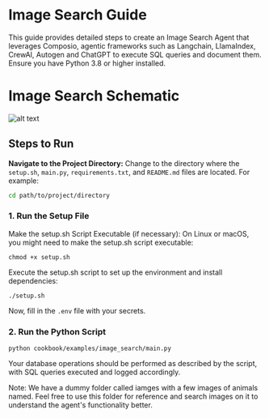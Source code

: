 # Image Search Guide

This guide provides detailed steps to create an Image Search Agent that leverages Composio, agentic frameworks such as Langchain, LlamaIndex, CrewAI, Autogen and ChatGPT to execute SQL queries and document them. Ensure you have Python 3.8 or higher installed.

# Image Search Schematic
![alt text](https://github.com/ComposioHQ/composio/blob/feat/slack-assistant/python/examples/image_search/schematic.png?raw=true)

## Steps to Run

**Navigate to the Project Directory:**
Change to the directory where the `setup.sh`, `main.py`, `requirements.txt`, and `README.md` files are located. For example:
```sh
cd path/to/project/directory
```

### 1. Run the Setup File
Make the setup.sh Script Executable (if necessary):
On Linux or macOS, you might need to make the setup.sh script executable:
```shell
chmod +x setup.sh
```
Execute the setup.sh script to set up the environment and install dependencies:
```shell
./setup.sh
```
Now, fill in the `.env` file with your secrets.

### 2. Run the Python Script
```shell
python cookbook/examples/image_search/main.py
```
Your database operations should be performed as described by the script, with SQL queries executed and logged accordingly.

Note: We have a dummy folder called iamges with a few images of animals named. Feel free to use this folder for reference and search images on it to understand the agent's functionality better.
